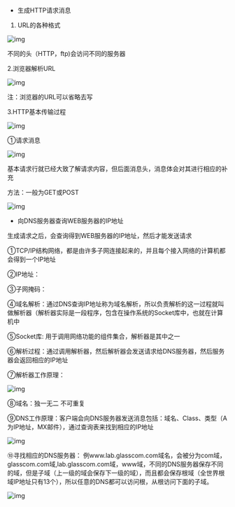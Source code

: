 -  生成HTTP请求消息

1. URL的各种格式

![img](file:///F:/%E6%9C%89%E9%81%93%E4%BA%91%E7%AC%94%E8%AE%B0/weixinobU7VjnspAWEhOHHCQhci1iqUFZw/d2d4a8c728e5411ab868bc75511f859c/clipboard.png)

不同的头（HTTP，ftp)会访问不同的服务器

2.浏览器解析URL

![img](file:///F:/%E6%9C%89%E9%81%93%E4%BA%91%E7%AC%94%E8%AE%B0/weixinobU7VjnspAWEhOHHCQhci1iqUFZw/bbd49faaed104516a27ad7786745a372/clipboard.png)

注：浏览器的URL可以省略去写

3.HTTP基本传输过程

![img](file:///F:/%E6%9C%89%E9%81%93%E4%BA%91%E7%AC%94%E8%AE%B0/weixinobU7VjnspAWEhOHHCQhci1iqUFZw/6da1e0236610411d9af81f06c075d825/clipboard.png)

①请求消息

![img](file:///F:/%E6%9C%89%E9%81%93%E4%BA%91%E7%AC%94%E8%AE%B0/weixinobU7VjnspAWEhOHHCQhci1iqUFZw/e0fe96498578419caa3a26315a53d9fb/clipboard.png)

基本请求行就已经大致了解请求内容，但后面消息头，消息体会对其进行相应的补充

方法：一般为GET或POST

![img](file:///F:/%E6%9C%89%E9%81%93%E4%BA%91%E7%AC%94%E8%AE%B0/weixinobU7VjnspAWEhOHHCQhci1iqUFZw/58e66914604b4a0fa7c37716e6f73d0b/clipboard.png)

- 向DNS服务器查询WEB服务器的IP地址

生成请求之后，会查询得到WEB服务器的IP地址，然后才能发送请求



①TCP/IP结构网络，都是由许多子网连接起来的，并且每个接入网络的计算机都会得到一个IP地址

②IP地址：

③子网掩码：

④域名解析：通过DNS查询IP地址称为域名解析，所以负责解析的这一过程就叫做解析器（解析器实际是一段程序，包含在操作系统的Socket库中，也就在计算机中

⑤Socket库:  用于调用网络功能的组件集合，解析器是其中之一

⑥解析过程：通过调用解析器，然后解析器会发送请求给DNS服务器，然后服务器会返回相应的IP地址

⑦解析器工作原理：

![img](file:///F:/%E6%9C%89%E9%81%93%E4%BA%91%E7%AC%94%E8%AE%B0/weixinobU7VjnspAWEhOHHCQhci1iqUFZw/84fac2bc2f9344a89c53e27860f3b49b/clipboard.png)

⑧域名：独一无二 不可重复

⑨DNS工作原理：客户端会向DNS服务器发送消息包括：域名、Class、类型（A为IP地址，MX邮件），通过查询表来找到相应的IP地址

![img](file:///F:/%E6%9C%89%E9%81%93%E4%BA%91%E7%AC%94%E8%AE%B0/weixinobU7VjnspAWEhOHHCQhci1iqUFZw/5a44de1284e54aa08cfc3b19ee6dd061/clipboard.png)

⑩寻找相应的DNS服务器： 例www.lab.glasscom.com域名，会被分为com域，glasscom.com域,lab.glasscom.com域，www域，不同的DNS服务器保存不同的域，但是子域（上一级的域会保存下一级的域），而且都会保存根域（全世界根域IP地址只有13个），所以任意的DNS都可以访问根，从根访问下面的子域。

![img](file:///F:/%E6%9C%89%E9%81%93%E4%BA%91%E7%AC%94%E8%AE%B0/weixinobU7VjnspAWEhOHHCQhci1iqUFZw/4b0d2c4d421445bc8733c7e21dab561b/clipboard.png)